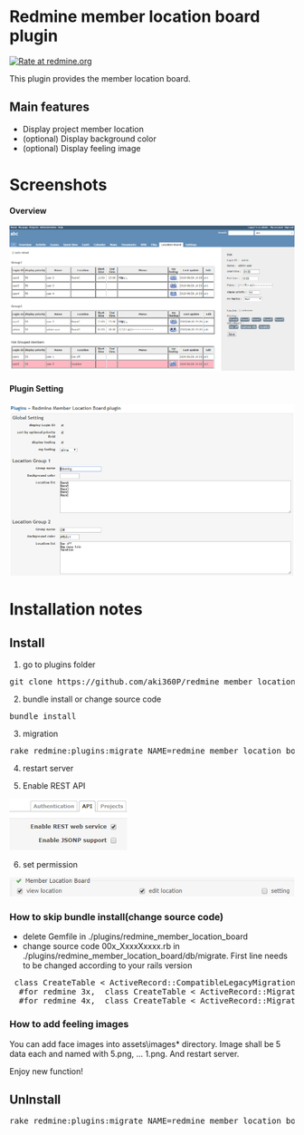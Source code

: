 # Redmine member location board plugin

[![Rate at redmine.org](http://img.shields.io/badge/rate%20at-redmine.org-blue.svg?style=flat)](http://www.redmine.org/plugins/redmine_member_location_board)

This plugin provides the member location board.


## Main features
* Display project member location
* (optional) Display background color
* (optional) Display feeling image

# Screenshots
#### Overview
![sample screenshot](./images/screenshot01.png "overview")

#### Plugin Setting
![sample screenshot](./images/screenshot02.png "plugin setting")

# Installation notes

## Install

1. go to plugins folder
<pre>
git clone https://github.com/aki360P/redmine_member_location_board.git
</pre>
2. bundle install or change source code
<pre>
bundle install
</pre>
3. migration
<pre>
rake redmine:plugins:migrate NAME=redmine_member_location_board RAILS_ENV=production
</pre>
4. restart server

5. Enable REST API

![sample screenshot](./images/check_RestAPI.png "check_permission")

6. set permission

![sample screenshot](./images/check_permission.png "permission")


### How to skip bundle install(change source code)

* delete Gemfile in ./plugins/redmine_member_location_board
* change source code 00x_XxxxXxxxx.rb in ./plugins/redmine_member_location_board/db/migrate.
 First line needs to be changed according to your rails version
<pre>
 class CreateTable < ActiveRecord::CompatibleLegacyMigration.migration_class
  #for redmine 3x,  class CreateTable < ActiveRecord::Migration
  #for redmine 4x,  class CreateTable < ActiveRecord::Migration[4.2]
</pre>


### How to add feeling images

You can add face images into assets\images\* directory.
Image shall be 5 data each and named with 5.png, ... 1.png.
And restart server.

Enjoy new function!


## UnInstall

<pre>
rake redmine:plugins:migrate NAME=redmine_member_location_board VERSION=0 RAILS_ENV=production
</pre>
